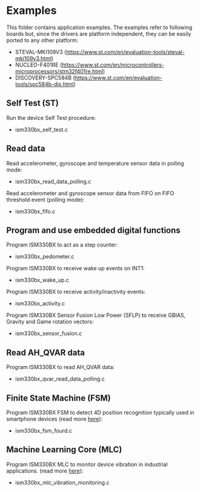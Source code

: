 # Examples

This folder contains application examples. The examples refer to following boards but, since the drivers are platform independent, they can be easily ported to any other platform:

- STEVAL-MKI109V3 (https://www.st.com/en/evaluation-tools/steval-mki109v3.html)
- NUCLEO-F401RE (https://www.st.com/en/microcontrollers-microprocessors/stm32f401re.html)
- DISCOVERY-SPC584B (https://www.st.com/en/evaluation-tools/spc584b-dis.html)

## Self Test (ST)

Run the device Self Test procedure:

  - ism330bx_self_test.c

## Read data

Read accelerometer, gyroscope and temperature sensor data in polling mode:

  - ism330bx_read_data_polling.c

Read accelerometer and gyroscope sensor data from FIFO on FIFO threshold event (polling mode):

  - ism330bx_fifo.c

## Program and use embedded digital functions

Program ISM330BX to act as a step counter:

  - ism330bx_pedometer.c

Program ISM330BX to receive wake up events on INT1:

  - ism330bx_wake_up.c

Program ISM330BX to receive activity/inactivity events:

  - ism330bx_activity.c

Program ISM330BX Sensor Fusion Low Power (SFLP) to receive GBIAS, Gravity and Game rotation vectors:

  - ism330bx_sensor_fusion.c

## Read AH_QVAR data

Program ISM330BX to read AH_QVAR data:

  - ism330bx_qvar_read_data_polling.c
## Finite State Machine (FSM)

Program ISM330BX FSM to detect 4D position recognition typically used in smartphone devices (read more [here](https://github.com/STMicroelectronics/st-mems-finite-state-machine/blob/main/examples/fourd_orientation_detection/ism330bx/README.md)):

  - ism330bx_fsm_fourd.c

## Machine Learning Core (MLC)

Program ISM330BX MLC to monitor device vibration in industrial applications. (read more [here](https://github.com/STMicroelectronics/st-mems-machine-learning-core/blob/main/examples/vibration_monitoring/ism330bx/README.md)):

  - ism330bx_mlc_vibration_monitoring.c

